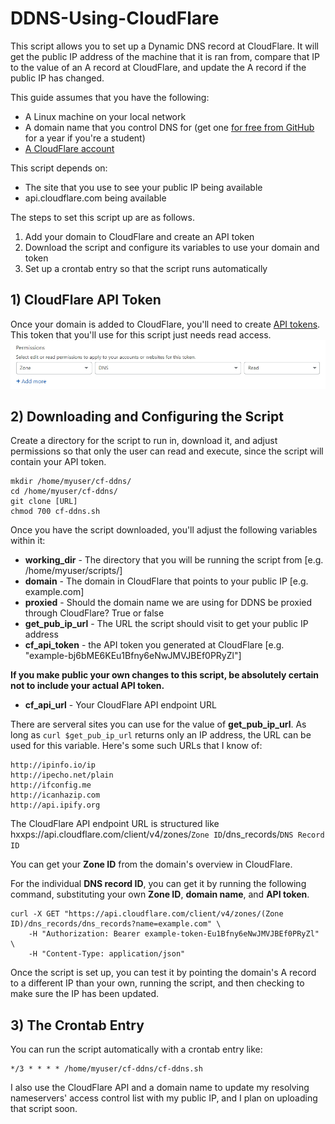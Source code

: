 # DDNS-Using-CloudFlare
This script allows you to set up a Dynamic DNS record at CloudFlare. It will get the public IP address of the machine that it is ran from, compare that IP to the value of an A record at CloudFlare, and update the A record if the public IP has changed.

This guide assumes that you have the following:
- A Linux machine on your local network
- A domain name that you control DNS for (get one [for free from GitHub](https://education.github.com/pack) for a year if you're a student)
- [A CloudFlare account](https://support.cloudflare.com/hc/en-us/articles/201720164-Creating-a-Cloudflare-account-and-adding-a-website)

This script depends on:
- The site that you use to see your public IP being available
- api.cloudflare.com being available

The steps to set this script up are as follows.
1) Add your domain to CloudFlare and create an API token
2) Download the script and configure its variables to use your domain and token
3) Set up a crontab entry so that the script runs automatically

## 1) CloudFlare API Token

Once your domain is added to CloudFlare, you'll need to create [API tokens](https://support.cloudflare.com/hc/en-us/articles/200167836-Managing-API-Tokens-and-Keys).
This token that you'll use for this script just needs read access.
![Image of Token Permissions at CloudFlare](https://github.com/ZacharyWyatt/DDNS-Using-CloudFlare/blob/main/cf-permissions.jpg?raw=true)

## 2) Downloading and Configuring the Script
Create a directory for the script to run in, download it, and adjust permissions so that only the user can read and execute, since the script will contain your API token.
```
mkdir /home/myuser/cf-ddns/
cd /home/myuser/cf-ddns/
git clone [URL]
chmod 700 cf-ddns.sh
```

Once you have the script downloaded, you'll adjust the following variables within it:
- **working_dir** - The directory that you will be running the script from [e.g. /home/myuser/scripts/]
- **domain** - The domain in CloudFlare that points to your public IP [e.g. example.com]
- **proxied** - Should the domain name we are using for DDNS be proxied through CloudFlare? True or false
- **get_pub_ip_url** - The URL the script should visit to get your public IP address
- **cf_api_token** - the API token you generated at CloudFlare [e.g. "example-bj6bME6KEu1Bfny6eNwJMVJBEf0PRyZl"]

**If you make public your own changes to this script, be absolutely certain not to include your actual API token.**
- **cf_api_url** - Your CloudFlare API endpoint URL

There are serveral sites you can use for the value of **get_pub_ip_url**. As long as `curl $get_pub_ip_url` returns only an IP address, the URL can be used for this variable. Here's some such URLs that I know of:
```
http://ipinfo.io/ip
http://ipecho.net/plain
http://ifconfig.me
http://icanhazip.com
http://api.ipify.org
```

The CloudFlare API endpoint URL is structured like hxxps://api.cloudflare.com/client/v4/zones/`Zone ID`/dns_records/`DNS Record ID`

You can get your **Zone ID** from the domain's overview in CloudFlare.

For the individual **DNS record ID**, you can get it by running the following command, substituting your own **Zone ID**, **domain name**, and **API token**.
```
curl -X GET "https://api.cloudflare.com/client/v4/zones/(Zone ID)/dns_records/dns_records?name=example.com" \
    -H "Authorization: Bearer example-token-Eu1Bfny6eNwJMVJBEf0PRyZl" \
    -H "Content-Type: application/json"
```
Once the script is set up, you can test it by pointing the domain's A record to a different IP than your own, running the script, and then checking to make sure the IP has been updated.

## 3) The Crontab Entry

You can run the script automatically with a crontab entry like:
```
*/3 * * * * /home/myuser/cf-ddns/cf-ddns.sh
```

I also use the CloudFlare API and a domain name to update my resolving nameservers' access control list with my public IP, and I plan on uploading that script soon.
